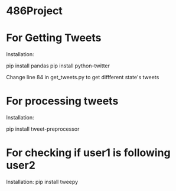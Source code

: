 # 486Project

# For Getting Tweets
Installation:

pip install pandas
pip install python-twitter

Change line 84 in get_tweets.py to get diffferent state's tweets

# For processing tweets
Installation:

pip install tweet-preprocessor

# For checking if user1 is following user2

Installation:
pip install tweepy

 